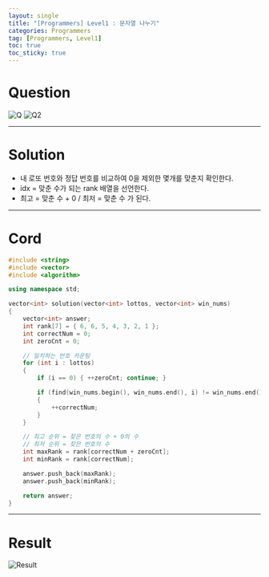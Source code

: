 ```yaml
---
layout: single
title: "[Programmers] Level1 : 문자열 나누기"
categories: Programmers
tag: [Programmers, Level1]
toc: true
toc_sticky: true
---
```


# Question
![Q](https://user-images.githubusercontent.com/97664446/216301278-7ff3c80c-481c-4b8c-bc43-d49c10dcb873.PNG)
![Q2](https://user-images.githubusercontent.com/97664446/216301286-93173897-ec81-4be8-934e-b7697016fcca.PNG)  

***

# Solution
- 내 로또 번호와 정답 번호를 비교하여 0을 제외한 몇개를 맞춘지 확인한다.
- idx = 맞춘 수가 되는 rank 배열을 선언한다.
- 최고 = 맞춘 수 + 0 / 최저 = 맞춘 수 가 된다.  

***

# Cord
```c++
#include <string>
#include <vector>
#include <algorithm>

using namespace std;

vector<int> solution(vector<int> lottos, vector<int> win_nums)
{
    vector<int> answer;
    int rank[7] = { 6, 6, 5, 4, 3, 2, 1 };
    int correctNum = 0;
    int zeroCnt = 0;

    // 일치하는 번호 카운팅
    for (int i : lottos)
    {
        if (i == 0) { ++zeroCnt; continue; }

        if (find(win_nums.begin(), win_nums.end(), i) != win_nums.end())
        {
            ++correctNum;
        }
    }

    // 최고 순위 = 찾은 번호의 수 + 0의 수
    // 최저 순위 = 찾은 번호의 수
    int maxRank = rank[correctNum + zeroCnt];
    int minRank = rank[correctNum];

    answer.push_back(maxRank);
    answer.push_back(minRank);

    return answer;
}
```

***

# Result
![Result](https://user-images.githubusercontent.com/97664446/216301290-0b785cea-c0cc-494e-b248-8e859f0541ba.PNG)
